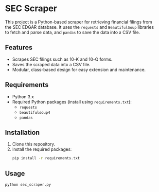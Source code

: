 # SEC Scraper

This project is a Python-based scraper for retrieving financial filings from the SEC EDGAR database. It uses the `requests` and `BeautifulSoup` libraries to fetch and parse data, and `pandas` to save the data into a CSV file.

## Features

- Scrapes SEC filings such as 10-K and 10-Q forms.
- Saves the scraped data into a CSV file.
- Modular, class-based design for easy extension and maintenance.

## Requirements

- Python 3.x
- Required Python packages (install using `requirements.txt`):
  - `requests`
  - `beautifulsoup4`
  - `pandas`

## Installation

1. Clone this repository.
2. Install the required packages:
   ```bash
   pip install -r requirements.txt

## Usage

````bash
python sec_scraper.py
